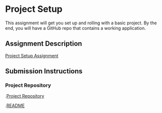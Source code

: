 # Project Setup
This assignment will get you set up and rolling with a basic project. By the end, you will have a GitHub repo that contains a working application.

## Assignment Description
[Project Setup Assignment](https://education.launchcode.org/liftoff/modules/assignments/project-setup)

## Submission Instructions

### Project Repository
.[Project Repository](https://github.com/sangeetharac/StuEmerCon)

.[README](https://github.com/sangeetharac/StuEmerCon/blob/master/README.txt)